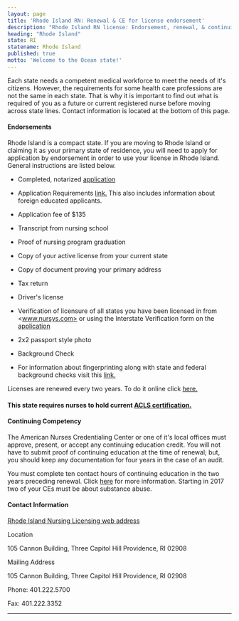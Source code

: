 ```yaml
---
layout: page
title: 'Rhode Island RN: Renewal & CE for license endorsement'
description: "Rhode Island RN license: Endorsement, renewal, & continuing ed. Keep license current & meet criteria.\r"
heading: "Rhode Island"
state: RI
statename: Rhode Island
published: true
motto: 'Welcome to the Ocean state!'
---
```


Each state needs a competent medical workforce to meet the needs of it's citizens. However, the requirements for some health care professions are not the same in each state. That is why it is important to find out what is required of you as a future or current registered nurse before moving across state lines. Contact information is located at the bottom of this page.

#### Endorsements

Rhode Island is a compact state. If you are moving to Rhode Island or claiming it as your primary state of residence, you will need to apply for application by endorsement in order to use your license in Rhode Island. General instructions are listed below.

*   Completed, notarized [application](https://healthri.mylicense.com/)
    
*   Application Requirements [link.](https://health.ri.gov/publications/requirements/NursingApplicationRequirements.pdf) This also includes information about foreign educated applicants.
    
*   Application fee of $135
    
*   Transcript from nursing school
    
*   Proof of nursing program graduation
    
*   Copy of your active license from your current state
    
*   Copy of document proving your primary address
    
  *   Tax return
        
  *   Driver's license
        
*   Verification of licensure of all states you have been licensed in from <www.nursys.com> or using the Interstate Verification form on the [application](http://www.health.ri.gov/forms/NurseVerificationForm.pdf)
    
*   2x2 passport style photo
    
*   Background Check
    
*   For information about fingerprinting along with state and federal background checks visit this [link.](http://www.riag.state.ri.us/homeboxes/BackgroundChecks.php )
    

Licenses are renewed every two years. To do it online click [here.](https://healthri.mylicense.com/)

#### This state requires nurses to hold current [ACLS certification.](https://www.acls.net/rhode-island-acls-pals-bls)

#### Continuing Competency

The American Nurses Credentialing Center or one of it's local offices must approve, present, or accept any continuing education credit. You will not have to submit proof of continuing education at the time of renewal; but, you should keep any documentation for four years in the case of an audit.

You must complete ten contact hours of continuing education in the two years preceding renewal. Click [here](http://www.health.ri.gov/for/nurses/index.php) for more information. Starting in 2017 two of your CEs must be about substance abuse.

#### Contact Information

[Rhode Island Nursing Licensing web address](https://health.ri.gov/licenses/detail.php?id=231)

Location

105 Cannon Building, Three Capitol Hill
Providence, RI 02908

Mailing Address

105 Cannon Building, Three Capitol Hill
Providence, RI 02908

Phone: 401.222.5700

Fax: 401.222.3352

* * *

